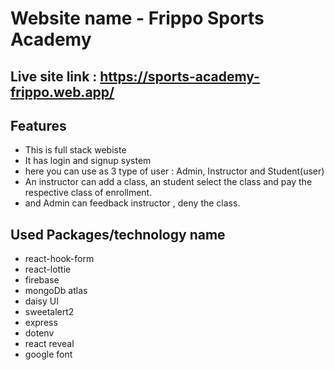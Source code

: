 # Website name - Frippo Sports Academy
## Live site link : https://sports-academy-frippo.web.app/

## Features 
- This is full stack webiste
- It has login and signup system
- here you can use as 3 type of user : Admin, Instructor and Student(user)
- An instructor can add a class, an student select the class and pay the respective class of enrollment.
- and Admin can feedback instructor , deny the class. 

## Used Packages/technology name
- react-hook-form
- react-lottie
- firebase
- mongoDb atlas
- daisy UI
- sweetalert2
- express
- dotenv
- react reveal
- google font
